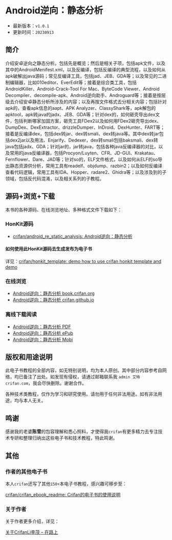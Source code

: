 # Android逆向：静态分析

* 最新版本：`v1.0.1`
* 更新时间：`20230913`

## 简介

介绍安卓逆向之静态分析。包括先是概览；然后是相关子项，包括apk文件，以及其中的AndroidMenifest.xml，以及反编译，包括反编译的典型流程，以及如何从apk破解出java源码；常见反编译工具，包括jad、JEB、GDA等；以及常见的二进制编辑器，比如010editor、EverEdit等；接着是综合类工具，包括AndroidKiller、Android-Crack-Tool For Mac、ByteCode Viewer、Android Decompiler、decompile-apk、Android逆向助手、Androguard等；接着是按层级去介绍安卓静态分析所涉及的内容；以及再按文件格式去分相关内容；包括针对apk的，查看apk信息的aapt、APK Analyzer、ClassyShark等，apk解包的apktool，apk转java的jadx、JEB、GDA等；针对dex的，如何砸壳导出dex文件，包括判断哪家加固方案，砸壳工具FDex2以及如何用FDex2砸壳导出dex、DumpDex、DexExtractor、drizzleDumper、InDroid、DexHunter、FART等；接着是反编译dex，包括dex转jar、dex转smali、dex转java等。其中dex转jar包括dex2jar以及用法、Enjarify、Dedexer，dex转smali包括baksmali、dex转java包括jadx、GDA；针对jar的，jar转java，包括各种java反编译器的对比，以及常用的java反编译器，包括Procyon/Luyten、CFR、JD-GUI、Krakatau、Fernflower、Dare、JAD等；针对so的，ELF文件格式，以及如何从ELF的so导出静态资源供分析，常用工具有readelf、objdump、razbin2；以及如何反编译查看代码逻辑，常用工具有IDA、Hopper、radare2、Ghidra等；以及涉及到的子领域，包括反代码混淆，以及相关系列的子教程。

## 源码+浏览+下载

本书的各种源码、在线浏览地址、多种格式文件下载如下：

### HonKit源码

* [crifan/android_re_static_analysis: Android逆向：静态分析](https://github.com/crifan/android_re_static_analysis)

#### 如何使用此HonKit源码去生成发布为电子书

详见：[crifan/honkit_template: demo how to use crifan honkit template and demo](https://github.com/crifan/honkit_template)

### 在线浏览

* [Android逆向：静态分析 book.crifan.org](https://book.crifan.org/books/android_re_static_analysis/website/)
* [Android逆向：静态分析 crifan.github.io](https://crifan.github.io/android_re_static_analysis/website/)

### 离线下载阅读

* [Android逆向：静态分析 PDF](https://book.crifan.org/books/android_re_static_analysis/pdf/android_re_static_analysis.pdf)
* [Android逆向：静态分析 ePub](https://book.crifan.org/books/android_re_static_analysis/epub/android_re_static_analysis.epub)
* [Android逆向：静态分析 Mobi](https://book.crifan.org/books/android_re_static_analysis/mobi/android_re_static_analysis.mobi)

## 版权和用途说明

此电子书教程的全部内容，如无特别说明，均为本人原创。其中部分内容参考自网络，均已备注了出处。如发现有侵权，请通过邮箱联系我 `admin 艾特 crifan.com`，我会尽快删除。谢谢合作。

各种技术类教程，仅作为学习和研究使用。请勿用于任何非法用途。如有非法用途，均与本人无关。

## 鸣谢

感谢我的老婆**陈雪**的包容理解和悉心照料，才使得我`crifan`有更多精力去专注技术专研和整理归纳出这些电子书和技术教程，特此鸣谢。

## 其他

### 作者的其他电子书

本人`crifan`还写了其他`150+`本电子书教程，感兴趣可移步至：

[crifan/crifan_ebook_readme: Crifan的电子书的使用说明](https://github.com/crifan/crifan_ebook_readme)

### 关于作者

关于作者更多介绍，详见：

[关于CrifanLi李茂 – 在路上](https://www.crifan.org/about/)
